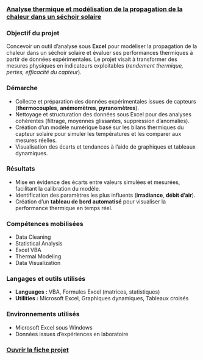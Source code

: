 <section id="excel-thermique">
   
### [Analyse thermique et modélisation de la propagation de la chaleur dans un séchoir solaire](https://docs.google.com/spreadsheets/d/1wCROasIgh6vZGE2onrW7_ubu-wwTqz22/edit?usp=drive_link&ouid=105576741693069593396&rtpof=true&sd=true)
  <p>

  <h3>Objectif du projet</h3>
  <p>
    Concevoir un outil d’analyse sous <strong>Excel</strong> pour modéliser la propagation de la chaleur dans un séchoir solaire 
    et évaluer ses performances thermiques à partir de données expérimentales. 
    Le projet visait à transformer des mesures physiques en indicateurs exploitables 
    (<em>rendement thermique, pertes, efficacité du capteur</em>).
  </p>

  <h3>Démarche</h3>
  <ul>
    <li>Collecte et préparation des données expérimentales issues de capteurs (<strong>thermocouples</strong>, <strong>anémomètres</strong>, <strong>pyranomètres</strong>).</li>
    <li>Nettoyage et structuration des données sous Excel pour des analyses cohérentes (filtrage, moyennes glissantes, suppression d’anomalies).</li>
    <li>Création d’un modèle numérique basé sur les bilans thermiques du capteur solaire pour simuler les températures et les comparer aux mesures réelles.</li>
    <li>Visualisation des écarts et tendances à l’aide de graphiques et tableaux dynamiques.</li>
  </ul>

  <h3>Résultats</h3>
  <ul>
    <li>Mise en évidence des écarts entre valeurs simulées et mesurées, facilitant la calibration du modèle.</li>
    <li>Identification des paramètres les plus influents (<strong>irradiance</strong>, <strong>débit d’air</strong>).</li>
    <li>Création d’un <strong>tableau de bord automatisé</strong> pour visualiser la performance thermique en temps réel.</li>
  </ul>

  <h3>Compétences mobilisées</h3>
  <ul>
    <li>Data Cleaning</li>
    <li>Statistical Analysis</li>
    <li>Excel VBA</li>
    <li>Thermal Modeling</li>
    <li>Data Visualization</li>
  </ul>

  <h3>Langages et outils utilisés</h3>
  <ul>
    <li><strong>Languages :</strong> VBA, Formules Excel (matrices, statistiques)</li>
    <li><strong>Utilities :</strong> Microsoft Excel, Graphiques dynamiques, Tableaux croisés</li>
  </ul>

  <h3>Environnements utilisés</h3>
  <ul>
    <li>Microsoft Excel sous Windows</li>
    <li>Données issues d’expériences en laboratoire</li>
  </ul>

### [Ouvrir la fiche projet](https://docs.google.com/spreadsheets/d/1wCROasIgh6vZGE2onrW7_ubu-wwTqz22/edit?usp=drive_link&ouid=105576741693069593396&rtpof=true&sd=true)
</section>

